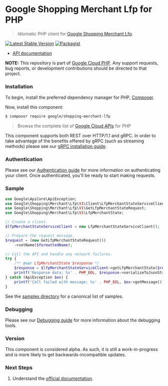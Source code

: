 # Google Shopping Merchant Lfp for PHP

> Idiomatic PHP client for [Google Shopping Merchant Lfp](https://developers.google.com/merchant/api).

[![Latest Stable Version](https://poser.pugx.org/google/shopping-merchant-lfp/v/stable)](https://packagist.org/packages/google/shopping-merchant-lfp) [![Packagist](https://img.shields.io/packagist/dm/google/shopping-merchant-lfp.svg)](https://packagist.org/packages/google/shopping-merchant-lfp)

* [API documentation](https://cloud.google.com/php/docs/reference/shopping-merchant-lfp/latest)

**NOTE:** This repository is part of [Google Cloud PHP](https://github.com/googleapis/google-cloud-php). Any
support requests, bug reports, or development contributions should be directed to
that project.

### Installation

To begin, install the preferred dependency manager for PHP, [Composer](https://getcomposer.org/).

Now, install this component:

```sh
$ composer require google/shopping-merchant-lfp
```

> Browse the complete list of [Google Cloud APIs](https://cloud.google.com/php/docs/reference)
> for PHP

This component supports both REST over HTTP/1.1 and gRPC. In order to take advantage of the benefits
offered by gRPC (such as streaming methods) please see our
[gRPC installation guide](https://cloud.google.com/php/grpc).

### Authentication

Please see our [Authentication guide](https://github.com/googleapis/google-cloud-php/blob/main/AUTHENTICATION.md) for more information
on authenticating your client. Once authenticated, you'll be ready to start making requests.

### Sample

```php
use Google\ApiCore\ApiException;
use Google\Shopping\Merchant\Lfp\V1\Client\LfpMerchantStateServiceClient;
use Google\Shopping\Merchant\Lfp\V1\GetLfpMerchantStateRequest;
use Google\Shopping\Merchant\Lfp\V1\LfpMerchantState;

// Create a client.
$lfpMerchantStateServiceClient = new LfpMerchantStateServiceClient();

// Prepare the request message.
$request = (new GetLfpMerchantStateRequest())
    ->setName($formattedName);

// Call the API and handle any network failures.
try {
    /** @var LfpMerchantState $response */
    $response = $lfpMerchantStateServiceClient->getLfpMerchantState($request);
    printf('Response data: %s' . PHP_EOL, $response->serializeToJsonString());
} catch (ApiException $ex) {
    printf('Call failed with message: %s' . PHP_EOL, $ex->getMessage());
}
```

See the [samples directory](https://github.com/googleapis/php-shopping-merchant-lfp/tree/main/samples) for a canonical list of samples.

### Debugging

Please see our [Debugging guide](https://github.com/googleapis/google-cloud-php/blob/main/DEBUG.md)
for more information about the debugging tools.

### Version

This component is considered alpha. As such, it is still a work-in-progress and is more likely to get backwards-incompatible updates.

### Next Steps

1. Understand the [official documentation](https://developers.google.com/merchant/api).
